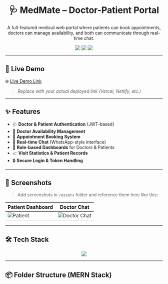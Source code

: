 <h1 align="center">🩺 MedMate – Doctor-Patient Portal</h1>

<p align="center">
A full-featured medical web portal where patients can book appointments, doctors can manage availability, and both can communicate through real-time chat.
</p>

<p align="center">
  <img src="https://img.shields.io/github/languages/top/Anas-Sid/MedMate_Web?style=for-the-badge" />
  <img src="https://img.shields.io/github/last-commit/Anas-Sid/MedMate_Web?style=for-the-badge" />
  <img src="https://img.shields.io/github/issues/Anas-Sid/MedMate_Web?style=for-the-badge" />
</p>

---

## 🚀 Live Demo

🌐 [Live Demo Link](https://your-medmate-demo.vercel.app)  
> _Replace with your actual deployed link (Vercel, Netlify, etc.)_

---

## ✨ Features

- 🩺 **Doctor & Patient Authentication** (JWT-based)
- 📅 **Doctor Availability Management**
- 📆 **Appointment Booking System**
- 💬 **Real-time Chat** (WhatsApp-style interface)
- 👤 **Role-based Dashboards** for Doctors & Patients
- 📈 **Visit Statistics & Patient Records**
- 🔒 **Secure Login & Token Handling**

---

## 📸 Screenshots

> Add screenshots in `/assets` folder and reference them here like this:

| Patient Dashboard | Doctor Chat |
|------------------|--------------|
| ![Patient](./assets/patient-dashboard.png) | ![Doctor Chat](./assets/doctor-chat.png) |

---

## 🛠️ Tech Stack

<p align="center">
  <img src="https://skillicons.dev/icons?i=html,css,js,react,tailwind,nodejs,express,mongodb,firebase,graphql,redux,git,github,postman,socket" />
</p>

---

## 📦 Folder Structure (MERN Stack)

